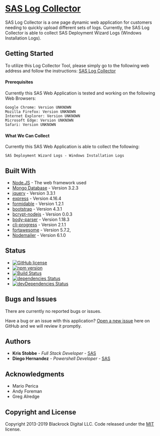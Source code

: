 # [SAS Log Collector](http://stormfly.na.sas.com/)

SAS Log Collector is a one page dynamic web application for customers needing to quickly upload different sets of logs. Currently, the SAS Log Collector is able to collect SAS Deployment Wizard Logs (Windows Installation Logs).


## Getting Started

To utilize this Log Collector Tool, please simply go to the following web address and follow the instructions: [SAS Log Collector](http://stormfly.na.sas.com/)

#### Prerequisites

Currently this SAS Web Application is tested and working on the following Web Browsers: 

```
Google Chrome: Version UNKNOWN
Mozilla Firefox: Version UNKNOWN
Internet Explorer: Version UNKNOWN
Microsoft Edge: Version UNKNOWN
Safari: Version UNKNOWN
```

#### What We Can Collect

Currently this SAS Web Application is able to collect the following:
```
SAS Deployment Wizard Logs - Windows Installation Logs
```

## Built With

* [Node.JS](http://www.dropwizard.io/1.0.2/docs/) - The web framework used
* [Mongo Database]() - Version 3.2.3
* [jquery]() - Version 3.3.1
* [express]() - Version 4.16.4
* [formidable]() - Version 1.2.1
* [bootstrap]() - Version 4.3.1
* [bcrypt-nodejs]() - Version 0.0.3
* [body-parser]() - Version 1.18.3
* [cli-progress]() - Version 2.1.1
* [fortawesome]() - Version 5.7.2,
* [Nodemailer]() - Version 6.1.0


## Status

* [![GitHub license](https://img.shields.io/badge/license-MIT-blue.svg)](https://raw.githubusercontent.com/BlackrockDigital/startbootstrap-freelancer/master/LICENSE)
* [![npm version](https://img.shields.io/npm/v/startbootstrap-freelancer.svg)](https://www.npmjs.com/package/startbootstrap-freelancer)
* [![Build Status](https://travis-ci.org/BlackrockDigital/startbootstrap-freelancer.svg?branch=master)](https://travis-ci.org/BlackrockDigital/startbootstrap-freelancer)
* [![dependencies Status](https://david-dm.org/BlackrockDigital/startbootstrap-freelancer/status.svg)](https://david-dm.org/BlackrockDigital/startbootstrap-freelancer)
* [![devDependencies Status](https://david-dm.org/BlackrockDigital/startbootstrap-freelancer/dev-status.svg)](https://david-dm.org/BlackrockDigital/startbootstrap-freelancer?type=dev)


## Bugs and Issues
There are currently no reported bugs or issues.

Have a bug or an issue with this application? [Open a new issue](https://github.com/sas-austin-development/SAS-Log-Collector/issues/new) here on GitHub and we will review it promptly.


## Authors

* **Kris Stobbe** - *Full Stack Developer* - [SAS](https://github.com/KrisStobbe)
* **Diego Hernandez** - *Powershell Developer* - [SAS]()


## Acknowledgments

* Mario Perica
* Andy Foreman 
* Greg Alredge

## Copyright and License

Copyright 2013-2019 Blackrock Digital LLC. Code released under the [MIT](https://github.com/BlackrockDigital/startbootstrap-freelancer/blob/gh-pages/LICENSE) license.
